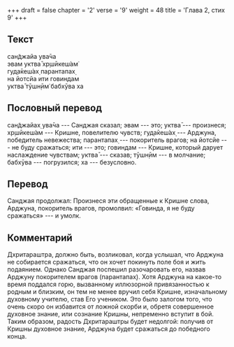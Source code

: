 +++
draft = false
chapter = '2'
verse = '9'
weight = 48
title = 'Глава 2, стих 9'
+++
## Текст

сан̃джайа ува̄ча  
эвам уктва̄ хр̣шӣкеш́ам̇  
гуд̣а̄кеш́ах̣ парантапах̣  
на йотсйа ити говиндам  
уктва̄ тӯшн̣ӣм̇ бабхӯва ха

## Пословный перевод

сан̃джайах̣ ува̄ча --- Санджая сказал; эвам --- это; уктва̄ --- произнеся;
хр̣шӣкеш́ам --- Кришне, повелителю чувств; гуд̣а̄кеш́ах̣ --- Арджуна,
победитель невежества; парантапах̣ --- покоритель врагов; на йотсйе ---
не буду сражаться; ити --- это; говиндам --- Кришне, который дарует
наслаждение чувствам; уктва̄ --- сказав; тӯшн̣ӣм --- в молчание; бабхӯва
--- погрузился; ха --- безусловно.

## Перевод

Санджая продолжал: Произнеся эти обращенные к Кришне слова, Арджуна,
покоритель врагов, промолвил: «Говинда, я не буду сражаться» --- и
умолк.

## Комментарий

Дхритараштра, должно быть, возликовал, когда услышал, что Арджуна не
собирается сражаться, что он хочет покинуть поле боя и жить подаянием.
Однако Санджая поспешил разочаровать его, назвав Арджуну покорителем
врагов (парантапах̣). Хотя Арджуна на какое-то время поддался горю,
вызванному иллюзорной привязанностью к родным и близким, он тем не менее
вручил себя Кришне, изначальному духовному учителю, став Его учеником.
Это было залогом того, что очень скоро он избавится от ложной скорби и,
обретя совершенное духовное знание, или сознание Кришны, непременно
вступит в бой. Таким образом, радость Дхритараштры будет недолгой:
получив от Кришны духовное знание, Арджуна будет сражаться до победного
конца.
